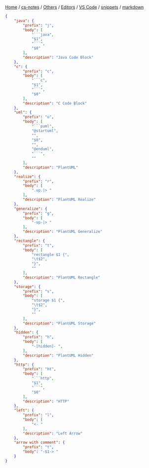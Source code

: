 [Home](https://mengxianbin.github.io) /
[cs-notes](https://mengxianbin.github.io/cs-notes/site) /
[Others](https://mengxianbin.github.io/cs-notes/site/Others) /
[Editors](https://mengxianbin.github.io/cs-notes/site/Others/Editors) /
[VS Code](https://mengxianbin.github.io/cs-notes/site/Others/Editors/VS%20Code) /
[snippets](https://mengxianbin.github.io/cs-notes/site/Others/Editors/VS%20Code/snippets) /
[markdown](https://mengxianbin.github.io/cs-notes/site/Others/Editors/VS%20Code/snippets/markdown)

```json
{
	"java": {
		"prefix": "j",
		"body": [
			"```java",
			"$1",
			"```",
			"$0"
		],
		"description": "Java Code Block"
	},
	"c": {
		"prefix": "c",
		"body": [
			"```c",
			"$1",
			"```",
			"$0"
		],
		"description": "C Code Block"
	},
	"uml": {
		"prefix": "u",
		"body": [
			"```puml",
			"@startuml",
			"",
			"$0",
			"",
			"@enduml",
			"```",
			""
		],
		"description": "PlantUML"
	},
	"realize": {
		"prefix": "r",
		"body": [
			".up.|> "
		],
		"description": "PlantUML Realize"
	},
	"generalize": {
		"prefix": "g",
		"body": [
			"-up-|> "
		],
		"description": "PlantUML Generalize"
	},
	"rectangle": {
		"prefix": "t",
		"body": [
			"rectangle $1 {",
			"\t$2",
			"}",
			""
		],
		"description": "PlantUML Rectangle"
	},
	"storage": {
		"prefix": "s",
		"body": [
			"storage $1 {",
			"\t$2",
			"}",
			""
		],
		"description": "PlantUML Storage"
	},
	"hidden": {
		"prefix": "h",
		"body": [
			"-[hidden]- ",
		],
		"description": "PlantUML Hidden"
	},
	"http": {
		"prefix": "ht",
		"body": [
			"```http",
			"$1",
			"```",
			"$0"
		],
		"description": "HTTP"
	},
	"left": {
		"prefix": "l",
		"body": [
			"<- "
		],
		"description": "Left Arrow"
	},
	"arrow with comment": {
		"prefix": "t",
		"body": "-$1-> "
	}
}
```
